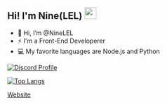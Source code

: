 ## Hi! I'm Nine(LEL) <img src="https://raw.githubusercontent.com/igorkowalczyk/igorkowalczyk/master/src/images/wave.gif" width="27px">



- 👋 Hi, I’m @NineLEL
- ⚡  I'm a Front-End Developerer
- 💻 My favorite languages are Node.js and Python


[![Discord Profile](https://discord.c99.nl/widget/theme-3/846010753542127647.png)](https://discord.com/users/846010753542127647)

[![Top Langs](https://github-readme-stats.vercel.app/api/top-langs/?username=NineLEL&langs_count=9)](https://github.com/NineLEL)



[Website](https://ninelelworld.cf)
